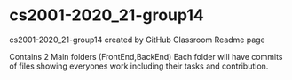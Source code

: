 # cs2001-2020_21-group14
cs2001-2020_21-group14 created by GitHub Classroom
Readme page

Contains 2 Main folders (FrontEnd,BackEnd)
Each folder will have commits of files showing everyones work including their tasks and contribution.

